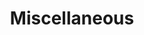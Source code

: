 ---
permalink: /technicalreference/miscellaneous/miscellaneous/
layout: default
title: Miscellaneous
nav_order: 11
parent: Technical Reference
---